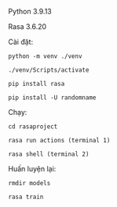 Python 3.9.13

Rasa 3.6.20

Cài đặt:

    python -m venv ./venv

    ./venv/Scripts/activate

    pip install rasa

    pip install -U randomname

Chạy:
    
    cd rasaproject

    rasa run actions (terminal 1)    

    rasa shell (terminal 2)

Huấn luyện lại:

    rmdir models

    rasa train